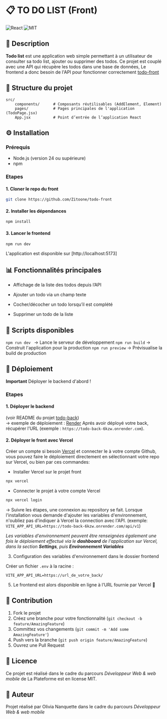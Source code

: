
# 📋 TO DO LIST (Front)

![React](https://img.shields.io/badge/React-black) ![MIT](https://img.shields.io/badge/License-MIT-pink)




## 📝 Description

**Todo list** est une application web simple permettant à un utilisateur de consulter sa todo list, ajouter ou supprimer des todos.
Ce projet est couplé avec une API qui récupère les todos dans une base de données, Le frontend a donc besoin de l'API pour fonctionner correctement [todo-front](https://github.com/Zitoone/todo-back)


## 📂 Structure du projet

```
src/
    components/      # Composants réutilisables (AddElement, Element)
    pages/           # Pages principales de l'application (TodoPage.jsx)
    App.jsx          # Point d’entrée de l’application React
```

## ⚙️ Installation

### Prérequis

- Node.js (version 24 ou supérieure)
- npm 

### Etapes

#### 1. Cloner le repo du front

```bash
git clone https://github.com/Zitoone/todo-front
```

#### 2. Installer les dépendances

```bash
npm install
```

#### 3. Lancer le frontend

```bash
npm run dev
```

L'application est disponible sur [http://localhost:5173]


## 📊 Fonctionnalités principales

* Affichage de la liste des todos depuis l’API

* Ajouter un todo via un champ texte

* Cocher/décocher un todo lorsqu’il est complété

* Supprimer un todo de la liste


## 🔧 Scripts disponibles

`npm run dev `         → Lance le serveur de développement
`npm run build`        → Construit l'application pour la production
`npm run preview`      → Prévisualise la build de production


## 🚀 Déploiement

**Important** Déployer le backend d'abord !

### Etapes

#### 1. Déployer le backend 
(voir README du projet [todo-back](https://github.com/Zitoone/todo-back))  
→ exemple de déploiement : [Render](https://render.com)
Aprés avoir déployé votre back, récupérer l’URL (exemple : `https://todo-back-6kzw.onrender.com`).

#### 2. Déployer le front avec Vercel 
Créer un compte si besoin [Vercel](https://vercel.com/) et connecter le à votre compte Github, vous pouvez faire le déploiement directement en sélectionnant votre repo sur Vercel, ou bien par ces commandes:

- Installer Vercel sur le projet front
```bash
npx vercel
```
- Connecter le projet à votre compte Vercel
```bash
npx vercel login
```
→ Suivre les étapes, une connexion au repository se fait.
Lorsque l'installation vous demande d'ajouter les variables d'environnement, n'oubliez pas d'indiquer à Vercel la connection avec l'API.
(exemple: `VITE_APP_API_URL=https://todo-back-6kzw.onrender.com/api/v1`)

_Les variables d'environnement peuvent être renseignées également une fois le déploiement effectué via le **dashboard** de l'application sur Vercel, dans la section **Settings**, puis **Environnement Variables**_

3. Configuration des variables d'environnement dans le dossier frontend

Créer un fichier `.env` à la racine :

```env
VITE_APP_API_URL=https://url_de_votre_back/
```

5. Le frontend est alors disponible en ligne à l’URL fournie par Vercel 🚀


## 🤝 Contribution

1. Fork le projet
2. Créez une branche pour votre fonctionnalité (`git checkout -b feature/AmazingFeature`)
3. Committez vos changements (`git commit -m 'Add some AmazingFeature'`)
4. Push vers la branche (`git push origin feature/AmazingFeature`)
5. Ouvrez une Pull Request

## 📝 Licence

Ce projet est réalisé dans le cadre du parcours _Développeur Web & web mobile_ de La Plateforme est en license MIT.

## 🦄 Auteur

Projet réalisé par Olivia Nanquette dans le cadre du parcours _Développeur Web & web mobile_

